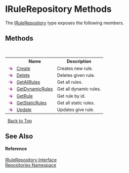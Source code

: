# IRuleRepository Methods
 

The <a href="3301f108-3703-6b74-3e47-8508e58f3da2">IRuleRepository</a> type exposes the following members.


## Methods
&nbsp;<table><tr><th></th><th>Name</th><th>Description</th></tr><tr><td>![Public method](media/pubmethod.gif "Public method")</td><td><a href="d443fcfa-33b9-45a6-8980-0783a577c3d6">Create</a></td><td>
Creates new rule.</td></tr><tr><td>![Public method](media/pubmethod.gif "Public method")</td><td><a href="ec4cc9d0-a88c-64e4-650e-b99592a5aeaa">Delete</a></td><td>
Deletes given rule.</td></tr><tr><td>![Public method](media/pubmethod.gif "Public method")</td><td><a href="d2b9502d-36fe-c639-569f-99e5beb01bc5">GetAllRules</a></td><td>
Get all rules.</td></tr><tr><td>![Public method](media/pubmethod.gif "Public method")</td><td><a href="3d7025a0-23d1-2d94-004c-c8c9346c67dd">GetDynamicRules</a></td><td>
Get all dynamic rules.</td></tr><tr><td>![Public method](media/pubmethod.gif "Public method")</td><td><a href="ba799da3-861a-56d6-ffb5-115ffeb40781">GetRule</a></td><td>
Get rule by id.</td></tr><tr><td>![Public method](media/pubmethod.gif "Public method")</td><td><a href="f1646b50-6add-efe2-4f51-442cab8af129">GetStaticRules</a></td><td>
Get all static rules.</td></tr><tr><td>![Public method](media/pubmethod.gif "Public method")</td><td><a href="56e59848-c631-b3ca-a5d9-fed1f12fd879">Update</a></td><td>
Updates give rule.</td></tr></table>&nbsp;
<a href="#irulerepository-methods">Back to Top</a>

## See Also


#### Reference
<a href="3301f108-3703-6b74-3e47-8508e58f3da2">IRuleRepository Interface</a><br /><a href="e0edd2e7-f86c-850a-35e3-670eb5412ec9">Repositories Namespace</a><br />